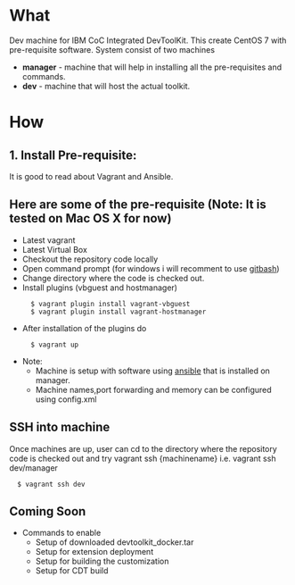 # What

Dev machine for IBM CoC Integrated DevToolKit. This create CentOS 7 with pre-requisite software. System consist of two machines
  
  * __manager__ - machine that will help in installing all the pre-requisites and commands.
  * __dev__     - machine that will host the actual toolkit.

# How

## 1. Install Pre-requisite:

It is good to read about Vagrant and Ansible.

## Here are some of the pre-requisite (Note: It is tested on Mac OS X for now)

  * Latest vagrant
  * Latest Virtual Box
  * Checkout the repository code locally
  * Open command prompt (for windows i will recomment to use [gitbash](https://gitforwindows.org/))
  * Change directory where the code is checked out.
  * Install plugins (vbguest and hostmanager)
    ```
      $ vagrant plugin install vagrant-vbguest
      $ vagrant plugin install vagrant-hostmanager
    ```
  * After installation of the plugins do 
    ```
      $ vagrant up
    ```
  * Note: 
    * Machine is setup with software using [ansible](https://www.ansible.com/) that is installed on manager.
    * Machine names,port forwarding and memory can be configured using config.xml

## SSH into machine

  Once machines are up, user can cd to the directory where the repository code is checked out and try vagrant ssh {machinename} i.e. vagrant ssh dev/manager
  ```
    $ vagrant ssh dev
  ```

## Coming Soon

  * Commands to enable 
    * Setup of downloaded devtoolkit_docker.tar
    * Setup for extension deployment
    * Setup for building the customization
    * Setup for CDT build